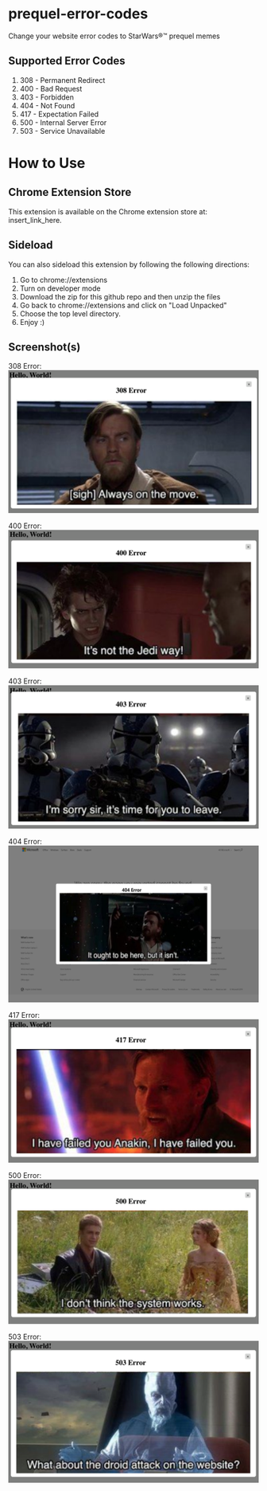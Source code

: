 # prequel-error-codes

Change your website error codes to StarWars®™ prequel memes

## Supported Error Codes

1. 308 - Permanent Redirect
2. 400 - Bad Request
3. 403 - Forbidden
4. 404 - Not Found
5. 417 - Expectation Failed
6. 500 - Internal Server Error
7. 503 - Service Unavailable

# How to Use

## Chrome Extension Store

This extension is available on the Chrome extension store at: insert_link_here.

## Sideload

You can also sideload this extension by following the following directions:

1. Go to chrome://extensions
2. Turn on developer mode
3. Download the zip for this github repo and then unzip the files
4. Go back to chrome://extensions and click on "Load Unpacked"
5. Choose the top level directory. 
6. Enjoy :) 


## Screenshot(s)

308 Error:
![alt text](img/screenshot_308.png "Permanent Redirect - 308 Error")

400 Error:
![alt text](img/screenshot_400.png "Bad Request - 400 Error")

403 Error:
![alt text](img/screenshot_403.png "Forbidden - 403 Error")

404 Error:
![alt text](img/screenshot_404.png "Not Found - 404 Error")

417 Error:
![alt text](img/screenshot_417.png "Expectation Failed - 417 Error")

500 Error:
![alt text](img/screenshot_500.png "Internal Server Error - 500 Error")

503 Error:
![alt text](img/screenshot_503.png "Service Unavailable - 503 Error")

